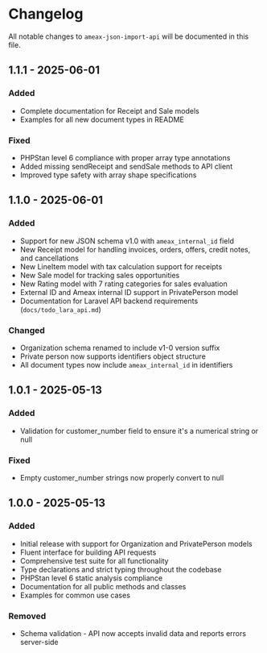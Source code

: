 # Changelog

All notable changes to `ameax-json-import-api` will be documented in this file.

## 1.1.1 - 2025-06-01

### Added
- Complete documentation for Receipt and Sale models
- Examples for all new document types in README

### Fixed
- PHPStan level 6 compliance with proper array type annotations
- Added missing sendReceipt and sendSale methods to API client
- Improved type safety with array shape specifications

## 1.1.0 - 2025-06-01

### Added
- Support for new JSON schema v1.0 with `ameax_internal_id` field
- New Receipt model for handling invoices, orders, offers, credit notes, and cancellations
- New LineItem model with tax calculation support for receipts
- New Sale model for tracking sales opportunities
- New Rating model with 7 rating categories for sales evaluation
- External ID and Ameax internal ID support in PrivatePerson model
- Documentation for Laravel API backend requirements (`docs/todo_lara_api.md`)

### Changed
- Organization schema renamed to include v1-0 version suffix
- Private person now supports identifiers object structure
- All document types now include `ameax_internal_id` in identifiers

## 1.0.1 - 2025-05-13

### Added
- Validation for customer_number field to ensure it's a numerical string or null

### Fixed
- Empty customer_number strings now properly convert to null

## 1.0.0 - 2025-05-13

### Added
- Initial release with support for Organization and PrivatePerson models
- Fluent interface for building API requests
- Comprehensive test suite for all functionality
- Type declarations and strict typing throughout the codebase
- PHPStan level 6 static analysis compliance
- Documentation for all public methods and classes
- Examples for common use cases

### Removed
- Schema validation - API now accepts invalid data and reports errors server-side